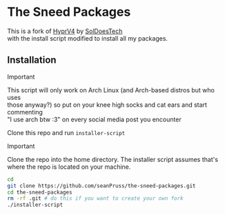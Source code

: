 # The Sneed Packages

This is a fork of [HyprV4](https://github.com/SolDoesTech/HyprV4) by [SolDoesTech](https://github.com/SolDoesTech)  
with the install script modified to install all my packages.

## Installation

> [!IMPORTANT]
> This script will only work on Arch Linux (and Arch-based distros but who uses  
> those anyway?) so put on your knee high socks and cat ears and start commenting  
> "I use arch btw :3" on every social media post you encounter

Clone this repo and run `installer-script`

> [!IMPORTANT]
> Clone the repo into the home directory. The installer script assumes that's  
> where the repo is located on your machine.

```bash
cd
git clone https://github.com/seanPruss/the-sneed-packages.git
cd the-sneed-packages
rm -rf .git # do this if you want to create your own fork
./installer-script
```
